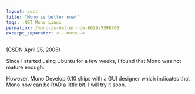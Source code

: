 ```yaml
---
layout: post
title: "Mono is better now!"
tags: .NET Mono Linux
permalink: /mono-is-better-now-b629a5598708
excerpt_separator: <!--more-->
---
```

(CSDN April 25, 2006)

Since I started using Ubuntu for a few weeks, I found that Mono was not mature enough.

However, Mono Develop 0.10 ships with a GUI designer which indicates that Mono now can be RAD a little bit. I will try it soon.
<!--more-->
